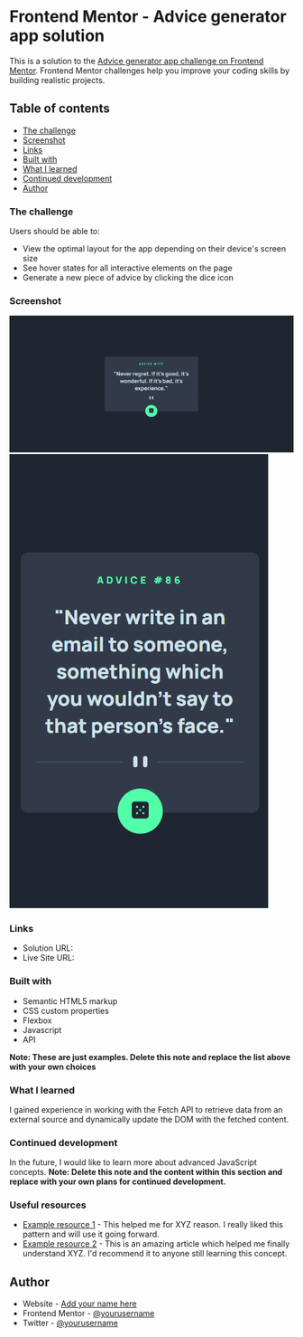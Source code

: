 # Frontend Mentor - Advice generator app solution

This is a solution to the [Advice generator app challenge on Frontend Mentor](https://www.frontendmentor.io/challenges/advice-generator-app-QdUG-13db). Frontend Mentor challenges help you improve your coding skills by building realistic projects.

## Table of contents

  - [The challenge](#the-challenge)
  - [Screenshot](#screenshot)
  - [Links](#links)
  - [Built with](#built-with)
  - [What I learned](#what-i-learned)
  - [Continued development](#continued-development)
- [Author](#author)


### The challenge

Users should be able to:

- View the optimal layout for the app depending on their device's screen size
- See hover states for all interactive elements on the page
- Generate a new piece of advice by clicking the dice icon

### Screenshot

![](./images/screen1.png)
![](./images/screen2.png)

### Links

- Solution URL: [](https://github.com/mashashelegeda/Advice-generator)
- Live Site URL: [](https://app.netlify.com/sites/advice-generator-challenge1/overview)


### Built with

- Semantic HTML5 markup
- CSS custom properties
- Flexbox
- Javascript
- API


**Note: These are just examples. Delete this note and replace the list above with your own choices**

### What I learned

 I gained experience in working with the Fetch API to retrieve data from an external source and dynamically update the DOM with the fetched content.

### Continued development

In the future, I would like to learn more about advanced JavaScript concepts.
**Note: Delete this note and the content within this section and replace with your own plans for continued development.**

### Useful resources

- [Example resource 1](https://www.example.com) - This helped me for XYZ reason. I really liked this pattern and will use it going forward.
- [Example resource 2](https://www.example.com) - This is an amazing article which helped me finally understand XYZ. I'd recommend it to anyone still learning this concept.

## Author

- Website - [Add your name here](https://www.your-site.com)
- Frontend Mentor - [@yourusername](https://www.frontendmentor.io/profile/yourusername)
- Twitter - [@yourusername](https://www.twitter.com/yourusername)
